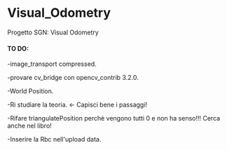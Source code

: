 # Visual_Odometry
Progetto SGN: Visual Odometry

#### TO DO: 
-image_transport compressed.

-provare cv_bridge con opencv_contrib 3.2.0.

-World Position.

-Ri studiare la teoria. <- Capisci bene i passaggi!

-Rifare triangulatePosition perchè vengono tutti 0 e non ha senso!!! Cerca anche nel libro!

-Inserire la Rbc nell'upload data.
